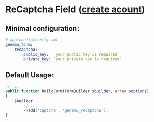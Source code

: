 # ReCaptcha Field ([create acount](http://www.google.com/recaptcha))

## Minimal configuration:

``` yml
# app/config/config.yml
genemu_form:
    recaptcha:
        public_key:  `your public key is required`
        private_key: `your private key is required`
```

## Default Usage:

``` php
// ...
public function buildForm(FormBuilder $builder, array $options)
{
    $builder
        // ...
        ->add('captcha', 'genemu_recaptcha');
}
```
